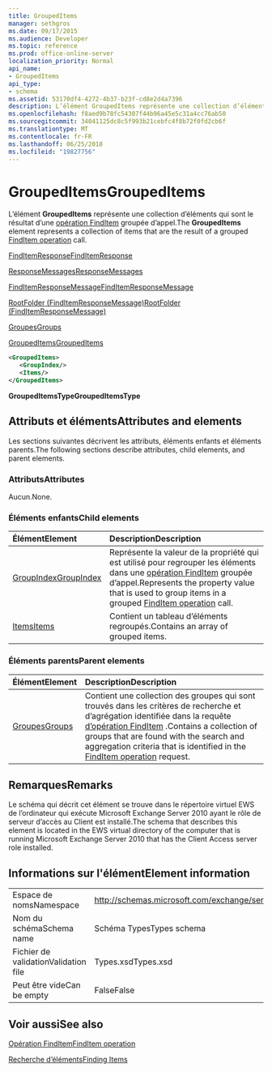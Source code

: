 ```yaml
---
title: GroupedItems
manager: sethgros
ms.date: 09/17/2015
ms.audience: Developer
ms.topic: reference
ms.prod: office-online-server
localization_priority: Normal
api_name:
- GroupedItems
api_type:
- schema
ms.assetid: 53170df4-4272-4b37-b23f-cd8e2d4a7396
description: L’élément GroupedItems représente une collection d’éléments qui sont le résultat d’un appel d’opération FindItem groupé.
ms.openlocfilehash: f8aed9b78fc54307f44b96a45e5c31a4cc76ab50
ms.sourcegitcommit: 34041125dc8c5f993b21cebfc4f8b72f0fd2cb6f
ms.translationtype: MT
ms.contentlocale: fr-FR
ms.lasthandoff: 06/25/2018
ms.locfileid: "19827756"
---
```

# <a name="groupeditems"></a><span data-ttu-id="ef97c-103">GroupedItems</span><span class="sxs-lookup"><span data-stu-id="ef97c-103">GroupedItems</span></span>

<span data-ttu-id="ef97c-104">L’élément **GroupedItems** représente une collection d’éléments qui sont le résultat d’une [opération FindItem](finditem-operation.md) groupée d’appel.</span><span class="sxs-lookup"><span data-stu-id="ef97c-104">The **GroupedItems** element represents a collection of items that are the result of a grouped [FindItem operation](finditem-operation.md) call.</span></span> 
  
[<span data-ttu-id="ef97c-105">FindItemResponse</span><span class="sxs-lookup"><span data-stu-id="ef97c-105">FindItemResponse</span></span>](finditemresponse.md)
  
[<span data-ttu-id="ef97c-106">ResponseMessages</span><span class="sxs-lookup"><span data-stu-id="ef97c-106">ResponseMessages</span></span>](responsemessages.md)
  
[<span data-ttu-id="ef97c-107">FindItemResponseMessage</span><span class="sxs-lookup"><span data-stu-id="ef97c-107">FindItemResponseMessage</span></span>](finditemresponsemessage.md)
  
[<span data-ttu-id="ef97c-108">RootFolder (FindItemResponseMessage)</span><span class="sxs-lookup"><span data-stu-id="ef97c-108">RootFolder (FindItemResponseMessage)</span></span>](rootfolder-finditemresponsemessage.md)
  
[<span data-ttu-id="ef97c-109">Groupes</span><span class="sxs-lookup"><span data-stu-id="ef97c-109">Groups</span></span>](groups.md)
  
[<span data-ttu-id="ef97c-110">GroupedItems</span><span class="sxs-lookup"><span data-stu-id="ef97c-110">GroupedItems</span></span>](groupeditems.md)
  
```xml
<GroupedItems>
   <GroupIndex/>
   <Items/>
</GroupedItems>
```

 <span data-ttu-id="ef97c-111">**GroupedItemsType**</span><span class="sxs-lookup"><span data-stu-id="ef97c-111">**GroupedItemsType**</span></span>
## <a name="attributes-and-elements"></a><span data-ttu-id="ef97c-112">Attributs et éléments</span><span class="sxs-lookup"><span data-stu-id="ef97c-112">Attributes and elements</span></span>

<span data-ttu-id="ef97c-113">Les sections suivantes décrivent les attributs, éléments enfants et éléments parents.</span><span class="sxs-lookup"><span data-stu-id="ef97c-113">The following sections describe attributes, child elements, and parent elements.</span></span>
  
### <a name="attributes"></a><span data-ttu-id="ef97c-114">Attributs</span><span class="sxs-lookup"><span data-stu-id="ef97c-114">Attributes</span></span>

<span data-ttu-id="ef97c-115">Aucun.</span><span class="sxs-lookup"><span data-stu-id="ef97c-115">None.</span></span>
  
### <a name="child-elements"></a><span data-ttu-id="ef97c-116">Éléments enfants</span><span class="sxs-lookup"><span data-stu-id="ef97c-116">Child elements</span></span>

|<span data-ttu-id="ef97c-117">**Élément**</span><span class="sxs-lookup"><span data-stu-id="ef97c-117">**Element**</span></span>|<span data-ttu-id="ef97c-118">**Description**</span><span class="sxs-lookup"><span data-stu-id="ef97c-118">**Description**</span></span>|
|:-----|:-----|
|[<span data-ttu-id="ef97c-119">GroupIndex</span><span class="sxs-lookup"><span data-stu-id="ef97c-119">GroupIndex</span></span>](groupindex.md) <br/> |<span data-ttu-id="ef97c-120">Représente la valeur de la propriété qui est utilisé pour regrouper les éléments dans une [opération FindItem](finditem-operation.md) groupée d’appel.</span><span class="sxs-lookup"><span data-stu-id="ef97c-120">Represents the property value that is used to group items in a grouped [FindItem operation](finditem-operation.md) call.</span></span>  <br/> |
|[<span data-ttu-id="ef97c-121">Items</span><span class="sxs-lookup"><span data-stu-id="ef97c-121">Items</span></span>](items.md) <br/> |<span data-ttu-id="ef97c-122">Contient un tableau d’éléments regroupés.</span><span class="sxs-lookup"><span data-stu-id="ef97c-122">Contains an array of grouped items.</span></span>  <br/> |
   
### <a name="parent-elements"></a><span data-ttu-id="ef97c-123">Éléments parents</span><span class="sxs-lookup"><span data-stu-id="ef97c-123">Parent elements</span></span>

|<span data-ttu-id="ef97c-124">**Élément**</span><span class="sxs-lookup"><span data-stu-id="ef97c-124">**Element**</span></span>|<span data-ttu-id="ef97c-125">**Description**</span><span class="sxs-lookup"><span data-stu-id="ef97c-125">**Description**</span></span>|
|:-----|:-----|
|[<span data-ttu-id="ef97c-126">Groupes</span><span class="sxs-lookup"><span data-stu-id="ef97c-126">Groups</span></span>](groups.md) <br/> |<span data-ttu-id="ef97c-127">Contient une collection des groupes qui sont trouvés dans les critères de recherche et d’agrégation identifiée dans la requête [d’opération FindItem](finditem-operation.md) .</span><span class="sxs-lookup"><span data-stu-id="ef97c-127">Contains a collection of groups that are found with the search and aggregation criteria that is identified in the [FindItem operation](finditem-operation.md) request.</span></span>  <br/> |
   
## <a name="remarks"></a><span data-ttu-id="ef97c-128">Remarques</span><span class="sxs-lookup"><span data-stu-id="ef97c-128">Remarks</span></span>

<span data-ttu-id="ef97c-129">Le schéma qui décrit cet élément se trouve dans le répertoire virtuel EWS de l’ordinateur qui exécute Microsoft Exchange Server 2010 ayant le rôle de serveur d’accès au Client est installé.</span><span class="sxs-lookup"><span data-stu-id="ef97c-129">The schema that describes this element is located in the EWS virtual directory of the computer that is running Microsoft Exchange Server 2010 that has the Client Access server role installed.</span></span>
  
## <a name="element-information"></a><span data-ttu-id="ef97c-130">Informations sur l'élément</span><span class="sxs-lookup"><span data-stu-id="ef97c-130">Element information</span></span>

|||
|:-----|:-----|
|<span data-ttu-id="ef97c-131">Espace de noms</span><span class="sxs-lookup"><span data-stu-id="ef97c-131">Namespace</span></span>  <br/> |http://schemas.microsoft.com/exchange/services/2006/types  <br/> |
|<span data-ttu-id="ef97c-132">Nom du schéma</span><span class="sxs-lookup"><span data-stu-id="ef97c-132">Schema name</span></span>  <br/> |<span data-ttu-id="ef97c-133">Schéma Types</span><span class="sxs-lookup"><span data-stu-id="ef97c-133">Types schema</span></span>  <br/> |
|<span data-ttu-id="ef97c-134">Fichier de validation</span><span class="sxs-lookup"><span data-stu-id="ef97c-134">Validation file</span></span>  <br/> |<span data-ttu-id="ef97c-135">Types.xsd</span><span class="sxs-lookup"><span data-stu-id="ef97c-135">Types.xsd</span></span>  <br/> |
|<span data-ttu-id="ef97c-136">Peut être vide</span><span class="sxs-lookup"><span data-stu-id="ef97c-136">Can be empty</span></span>  <br/> |<span data-ttu-id="ef97c-137">False</span><span class="sxs-lookup"><span data-stu-id="ef97c-137">False</span></span>  <br/> |
   
## <a name="see-also"></a><span data-ttu-id="ef97c-138">Voir aussi</span><span class="sxs-lookup"><span data-stu-id="ef97c-138">See also</span></span>



[<span data-ttu-id="ef97c-139">Opération FindItem</span><span class="sxs-lookup"><span data-stu-id="ef97c-139">FindItem operation</span></span>](finditem-operation.md)


[<span data-ttu-id="ef97c-140">Recherche d’éléments</span><span class="sxs-lookup"><span data-stu-id="ef97c-140">Finding Items</span></span>](http://msdn.microsoft.com/library/63af1f9c-464b-4fca-9ae3-3d60f24ca93c%28Office.15%29.aspx)

